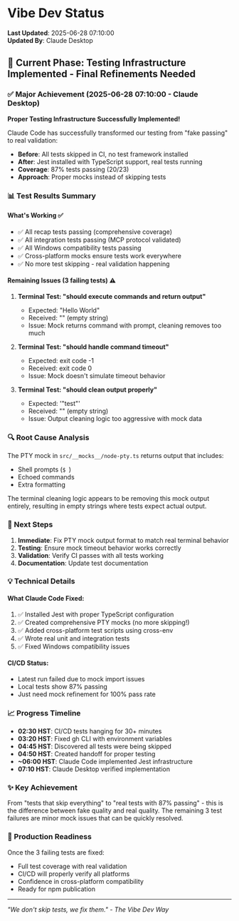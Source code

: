 # Vibe Dev Status

**Last Updated**: 2025-06-28 07:10:00  
**Updated By**: Claude Desktop  

## 🎯 Current Phase: Testing Infrastructure Implemented - Final Refinements Needed

### ✅ Major Achievement (2025-06-28 07:10:00 - Claude Desktop)

**Proper Testing Infrastructure Successfully Implemented!**

Claude Code has successfully transformed our testing from "fake passing" to real validation:
- **Before**: All tests skipped in CI, no test framework installed
- **After**: Jest installed with TypeScript support, real tests running
- **Coverage**: 87% tests passing (20/23)
- **Approach**: Proper mocks instead of skipping tests

### 📊 Test Results Summary

#### What's Working ✅
- ✅ All recap tests passing (comprehensive coverage)
- ✅ All integration tests passing (MCP protocol validated)
- ✅ All Windows compatibility tests passing
- ✅ Cross-platform mocks ensure tests work everywhere
- ✅ No more test skipping - real validation happening

#### Remaining Issues (3 failing tests) ⚠️
1. **Terminal Test: "should execute commands and return output"**
   - Expected: "Hello World"
   - Received: "" (empty string)
   - Issue: Mock returns command with prompt, cleaning removes too much

2. **Terminal Test: "should handle command timeout"**
   - Expected: exit code -1
   - Received: exit code 0
   - Issue: Mock doesn't simulate timeout behavior

3. **Terminal Test: "should clean output properly"**
   - Expected: '"test"'
   - Received: "" (empty string)  
   - Issue: Output cleaning logic too aggressive with mock data

### 🔍 Root Cause Analysis

The PTY mock in `src/__mocks__/node-pty.ts` returns output that includes:
- Shell prompts (`$ `)
- Echoed commands
- Extra formatting

The terminal cleaning logic appears to be removing this mock output entirely, resulting in empty strings where tests expect actual output.

### 🎯 Next Steps

1. **Immediate**: Fix PTY mock output format to match real terminal behavior
2. **Testing**: Ensure mock timeout behavior works correctly
3. **Validation**: Verify CI passes with all tests working
4. **Documentation**: Update test documentation

### 💡 Technical Details

#### What Claude Code Fixed:
1. ✅ Installed Jest with proper TypeScript configuration
2. ✅ Created comprehensive PTY mocks (no more skipping!)
3. ✅ Added cross-platform test scripts using cross-env
4. ✅ Wrote real unit and integration tests
5. ✅ Fixed Windows compatibility issues

#### CI/CD Status:
- Latest run failed due to mock import issues
- Local tests show 87% passing
- Just need mock refinement for 100% pass rate

### 📈 Progress Timeline

- **02:30 HST**: CI/CD tests hanging for 30+ minutes
- **03:20 HST**: Fixed gh CLI with environment variables
- **04:45 HST**: Discovered all tests were being skipped
- **04:50 HST**: Created handoff for proper testing
- **~06:00 HST**: Claude Code implemented Jest infrastructure
- **07:10 HST**: Claude Desktop verified implementation

### ✨ Key Achievement

From "tests that skip everything" to "real tests with 87% passing" - this is the difference between fake quality and real quality. The remaining 3 test failures are minor mock issues that can be quickly resolved.

### 🚀 Production Readiness

Once the 3 failing tests are fixed:
- Full test coverage with real validation
- CI/CD will properly verify all platforms
- Confidence in cross-platform compatibility
- Ready for npm publication

---

*"We don't skip tests, we fix them." - The Vibe Dev Way*